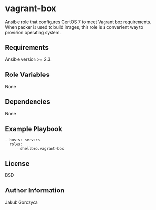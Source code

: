 vagrant-box
=========

Ansible role that configures CentOS 7 to meet Vagrant box requirements.
When packer is used to build images, this role is a convenient way to provision operating system.

Requirements
------------

Ansible version >= 2.3.

Role Variables
--------------

None

Dependencies
------------

None

Example Playbook
----------------

    - hosts: servers
      roles:
         - shellbro.vagrant-box

License
-------

BSD

Author Information
------------------

Jakub Gorczyca
